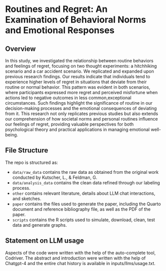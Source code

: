# Routines and Regret: An Examination of Behavioral Norms and Emotional Responses

## Overview

In this study, we investigated the relationship between routine behaviors and feelings of regret, focusing on two thought experiments: a hitchhiking scenario and a car accident scenario. We replicated and expanded upon previous research findings. Our results indicate that individuals tend to experience higher levels of regret in situations that deviate from their routine or normal behavior. This pattern was evident in both scenarios, where participants expressed more regret and perceived misfortune when actions led to negative outcomes in less common,exceptional circumstances. Such findings highlight the significance of routine in our decision-making processes and the emotional consequences of deviating from it. This research not only replicates previous studies but also extends our comprehension of how societal norms and personal routines influence our feelings of regret, providing valuable perspectives for both psychological theory and practical applications in managing emotional well-being.


## File Structure

The repo is structured as:

-   `data/raw_data` contains the raw data as obtained from the original work conducted by Kutscher, L., & Feldman, G.
-   `data/analysis_data` contains the clean data refined through our labeling process.
-   `other` contains relevant literature, details about LLM chat interactions, and sketches.
-   `paper` contains the files used to generate the paper, including the Quarto document and reference bibliography file, as well as the PDF of the paper. 
-   `scripts` contains the R scripts used to simulate, download, clean, test data and generate graphs.


## Statement on LLM usage

Aspects of the code were written with the help of the auto-complete tool, Codriver. The abstract and introduction were written with the help of Chatgpt-4 and the entire chat history is available in inputs/llms/usage.txt.
